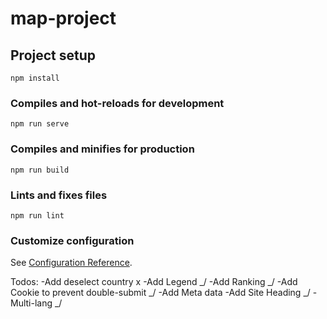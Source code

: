 # map-project

## Project setup
```
npm install
```

### Compiles and hot-reloads for development
```
npm run serve
```

### Compiles and minifies for production
```
npm run build
```

### Lints and fixes files
```
npm run lint
```

### Customize configuration
See [Configuration Reference](https://cli.vuejs.org/config/).


Todos:
-Add deselect country x
-Add Legend _/
-Add Ranking _/
-Add Cookie to prevent double-submit _/
-Add Meta data
-Add Site Heading _/
-Multi-lang _/